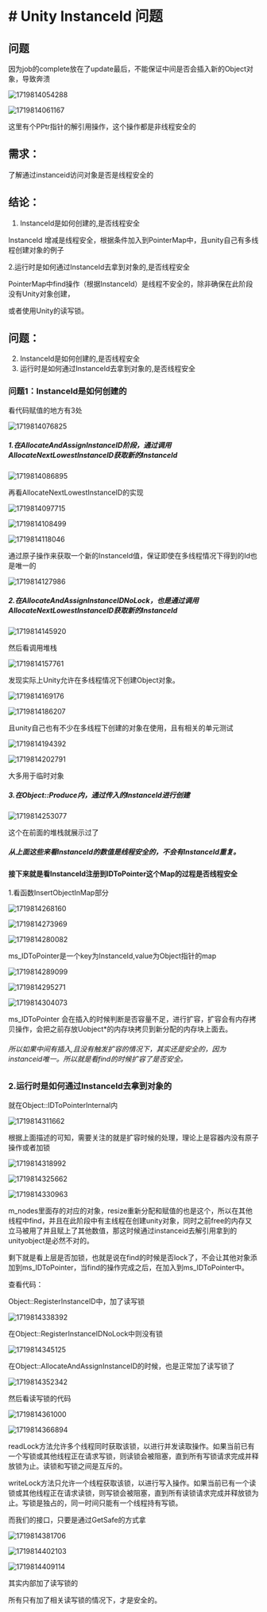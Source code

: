 # # Unity InstanceId 问题

## 问题

因为job的complete放在了update最后，不能保证中间是否会插入新的Object对象，导致奔溃

![1719814054288](image/UnityInstanceId问题/1719814054288.png)

![1719814061167](image/UnityInstanceId问题/1719814061167.png)

这里有个PPtr指针的解引用操作，这个操作都是非线程安全的

## 需求：

了解通过instanceid访问对象是否是线程安全的

## 结论：

1. InstanceId是如何创建的,是否线程安全

InstanceId 增减是线程安全，根据条件加入到PointerMap中，且unity自己有多线程创建对象的例子

2.运行时是如何通过InstanceId去拿到对象的,是否线程安全

PointerMap中find操作（根据InstanceId）是线程不安全的，除非确保在此阶段没有Unity对象创建，

或者使用Unity的读写锁。

## 问题：

2. InstanceId是如何创建的,是否线程安全
3. 运行时是如何通过InstanceId去拿到对象的,是否线程安全

### 问题1：InstanceId是如何创建的

看代码赋值的地方有3处

![1719814076825](image/UnityInstanceId问题/1719814076825.png)

##### 1.在AllocateAndAssignInstanceID阶段，通过调用AllocateNextLowestInstanceID获取新的InstanceId

![1719814086895](image/UnityInstanceId问题/1719814086895.png)

再看AllocateNextLowestInstanceID的实现

![1719814097715](image/UnityInstanceId问题/1719814097715.png)

![1719814108499](image/UnityInstanceId问题/1719814108499.png)

![1719814118046](image/UnityInstanceId问题/1719814118046.png)

通过原子操作来获取一个新的InstanceId值，保证即使在多线程情况下得到的Id也是唯一的

![1719814127986](image/UnityInstanceId问题/1719814127986.png)

##### 2.在AllocateAndAssignInstanceIDNoLock，也是通过调用AllocateNextLowestInstanceID获取新的InstanceId

![1719814145920](image/UnityInstanceId问题/1719814145920.png)

然后看调用堆栈

![1719814157761](image/UnityInstanceId问题/1719814157761.png)

发现实际上Unity允许在多线程情况下创建Object对象。

![1719814169176](image/UnityInstanceId问题/1719814169176.png)

![1719814186207](image/UnityInstanceId问题/1719814186207.png)

且unity自己也有不少在多线程下创建的对象在使用，且有相关的单元测试

![1719814194392](image/UnityInstanceId问题/1719814194392.png)

![1719814202791](image/UnityInstanceId问题/1719814202791.png)

大多用于临时对象

##### 3.在Object::Produce内，通过传入的InstanceId进行创建

![1719814253077](image/UnityInstanceId问题/1719814253077.png)

这个在前面的堆栈就展示过了

##### 从上面这些来看InstanceId的数值是线程安全的，不会有InstanceId重复。

#### 接下来就是看InstanceId注册到IDToPointer这个Map的过程是否线程安全

1.看函数InsertObjectInMap部分

![1719814268160](image/UnityInstanceId问题/1719814268160.png)

![1719814273969](image/UnityInstanceId问题/1719814273969.png)

![1719814280082](image/UnityInstanceId问题/1719814280082.png)

ms_IDToPointer是一个key为InstanceId,value为Object指针的map

![1719814289099](image/UnityInstanceId问题/1719814289099.png)

![1719814295271](image/UnityInstanceId问题/1719814295271.png)

![1719814304073](image/UnityInstanceId问题/1719814304073.png)

ms_IDToPointer 会在插入的时候判断是否容量不足，进行扩容，扩容会有内存拷贝操作，会把之前存放Uobject*的内存块拷贝到新分配的内存块上面去。

###### 所以如果中间有插入,且没有触发扩容的情况下，其实还是安全的，因为instanceid唯一。所以就是看find的时候扩容了是否安全。

### 2.运行时是如何通过InstanceId去拿到对象的

就在Object::IDToPointerInternal内

![1719814311662](image/UnityInstanceId问题/1719814311662.png)

根据上面描述的可知，需要关注的就是扩容时候的处理，理论上是容器内没有原子操作或者加锁

![1719814318992](image/UnityInstanceId问题/1719814318992.png)

![1719814325662](image/UnityInstanceId问题/1719814325662.png)

![1719814330963](image/UnityInstanceId问题/1719814330963.png)

m_nodes里面存的对应的对象，resize重新分配和赋值的也是这个，所以在其他线程中find，并且在此阶段中有主线程在创建unity对象，同时之前free的内存又立马被用了并且赋上了其他数值，那这时候通过instanceid去解引用拿到的unityobject是必然不对的。

剩下就是看上层是否加锁，也就是说在find的时候是否lock了，不会让其他对象添加到ms_IDToPointer，当find的操作完成之后，在加入到ms_IDToPointer中。

查看代码：

Object::RegisterInstanceID中，加了读写锁

![1719814338392](image/UnityInstanceId问题/1719814338392.png)

在Object::RegisterInstanceIDNoLock中则没有锁

![1719814345125](image/UnityInstanceId问题/1719814345125.png)

在Object::AllocateAndAssignInstanceID的时候，也是正常加了读写锁了

![1719814352342](image/UnityInstanceId问题/1719814352342.png)

然后看读写锁的代码

![1719814361000](image/UnityInstanceId问题/1719814361000.png)

![1719814366894](image/UnityInstanceId问题/1719814366894.png)

readLock方法允许多个线程同时获取该锁，以进行并发读取操作。如果当前已有一个写锁或其他线程正在请求写锁，则读锁会被阻塞，直到所有写锁请求完成并释放锁为止。读锁和写锁之间是互斥的。

writeLock方法只允许一个线程获取该锁，以进行写入操作。如果当前已有一个读锁或其他线程正在请求读锁，则写锁会被阻塞，直到所有读锁请求完成并释放锁为止。写锁是独占的，同一时间只能有一个线程持有写锁。

而我们的接口，只要是通过GetSafe的方式拿

![1719814381706](image/UnityInstanceId问题/1719814381706.png)

![1719814402103](image/UnityInstanceId问题/1719814402103.png)

![1719814409114](image/UnityInstanceId问题/1719814409114.png)

其实内部加了读写锁的

所有只有加了相关读写锁的情况下，才是安全的。
